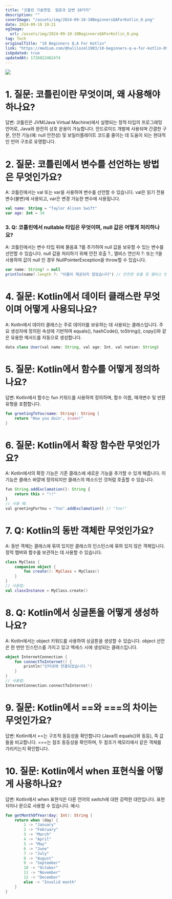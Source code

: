 ```yaml
---
title: "코틀린 기술면접  질문과 답변 10가지"
description: ""
coverImage: "/assets/img/2024-09-10-10BeginnersQAForKotlin_0.png"
date: 2024-09-10 19:21
ogImage: 
  url: /assets/img/2024-09-10-10BeginnersQAForKotlin_0.png
tag: Tech
originalTitle: "10 Beginners Q,A For Kotlin"
link: "https://medium.com/@halilozel1903/10-beginners-q-a-for-kotlin-0913df524a82"
isUpdated: true
updatedAt: 1726022482474
---
```



<img src="/assets/img/2024-09-10-10BeginnersQAForKotlin_0.png" />

# 1. 질문: 코틀린이란 무엇이며, 왜 사용해야 하나요?

답변: 코틀린은 JVM(Java Virtual Machine)에서 실행되는 정적 타입의 프로그래밍 언어로, Java와 완전히 상호 운용이 가능합니다. 안드로이드 개발에 사용되며 간결한 구문, 안전 기능(예: null 안전성) 및 보일러플레이트 코드를 줄이는 데 도움이 되는 현대적인 언어 구조로 유명합니다.

# 2. 질문: 코틀린에서 변수를 선언하는 방법은 무엇인가요?

<div class="content-ad"></div>

A: 코틀린에서는 val 또는 var을 사용하여 변수를 선언할 수 있습니다. val은 읽기 전용 변수(불변)에 사용되고, var은 변경 가능한 변수에 사용됩니다.

```kotlin
val name: String = "Taylor Alison Swift"
var age: Int = 34
```

### 3. Q: 코틀린에서 nullable 타입은 무엇이며, null 값은 어떻게 처리하나요?

A: 코틀린에서는 변수 타입 뒤에 물음표 ?를 추가하여 null 값을 보유할 수 있는 변수를 선언할 수 있습니다. null 값을 처리하기 위해 안전 호출 ?., 엘비스 연산자 ?: 또는 !!을 사용하여 값이 null 인 경우 NullPointerException을 throw할 수 있습니다.

<div class="content-ad"></div>

```js
var name: String? = null
println(name?.length ?: "이름이 제공되지 않았습니다") // 안전한 호출 및 엘비스 연산자
```

# 4. 질문: Kotlin에서 데이터 클래스란 무엇이며 어떻게 사용되나요?

A: Kotlin에서 데이터 클래스는 주로 데이터를 보유하는 데 사용되는 클래스입니다. 주요 생성자에 정의된 속성에 기반하여 equals(), hashCode(), toString(), copy()와 같은 유용한 메서드를 자동으로 생성합니다.

```js
data class User(val name: String, val age: Int, val nation: String)
```

<div class="content-ad"></div>

# 5. 질문: Kotlin에서 함수를 어떻게 정의하나요?

답변: Kotlin에서 함수는 fun 키워드를 사용하여 정의하며, 함수 이름, 매개변수 및 반환 유형을 포함합니다.

```kotlin
fun greetingToYou(name: String): String {
    return "How you doin', $name!"
}
```

# 6. 질문: Kotlin에서 확장 함수란 무엇인가요?

<div class="content-ad"></div>

A: Kotlin에서의 확장 기능은 기존 클래스에 새로운 기능을 추가할 수 있게 해줍니다. 이 기능은 클래스 바깥에 정의되지만 클래스의 메소드인 것처럼 호출할 수 있습니다.

```js
fun String.addExclamation(): String {
    return this + "!!"
}
// 사용 예:
val greetingForYou = "Yoo".addExclamation() // "Yoo!"
```

# 7. Q: Kotlin의 동반 객체란 무엇인가요?

A: 동반 객체는 클래스에 묶여 있지만 클래스의 인스턴스에 묶여 있지 않은 객체입니다. 정적 멤버와 함수를 보관하는 데 사용할 수 있습니다.

<div class="content-ad"></div>

```kotlin
class MyClass {
    companion object {
        fun create(): MyClass = MyClass()
    }
}
// 사용법:
val classInstance = MyClass.create()
```

# 8. Q: Kotlin에서 싱글톤을 어떻게 생성하나요?

A: Kotlin에서는 object 키워드를 사용하여 싱글톤을 생성할 수 있습니다. object 선언은 한 번만 인스턴스를 가지고 있고 액세스 시에 생성되는 클래스입니다.

```kotlin
object InternetConnection {
    fun connectToInternet() {
        println("인터넷에 연결되었습니다.")
    }
}
// 사용법:
InternetConnection.connectToInternet()
```

<div class="content-ad"></div>

# 9. 질문: Kotlin에서 ==와 ===의 차이는 무엇인가요?

답변: Kotlin에서 ==는 구조적 동등성을 확인합니다 (Java의 equals()와 동등), 즉 값들을 비교합니다. ===는 참조 동등성을 확인하며, 두 참조가 메모리에서 같은 객체를 가리키는지 확인합니다.

# 10. 질문: Kotlin에서 when 표현식을 어떻게 사용하나요?

답변: Kotlin에서 when 표현식은 다른 언어의 switch에 대한 강력한 대안입니다. 표현식이나 문으로 사용할 수 있습니다. 예시:

<div class="content-ad"></div>

```kotlin
fun getMonthOfYear(day: Int): String {
    return when (day) {
        1 -> "January"
        2 -> "February"
        3 -> "March"
        4 -> "April"
        5 -> "May"
        6 -> "June"
        7 -> "July"
        8 -> "August"
        9 -> "September"
        10 -> "October"
        11 -> "November"
        12 -> "December"
        else -> "Invalid month"
    }
}
```